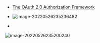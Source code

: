 - [  The OAuth 2.0 Authorization Framework](https://datatracker.ietf.org/doc/html/rfc6749#section-3.1.2)

- ![image-20220526235236482](https://raw.githubusercontent.com/TWDH/Leetcode-From-Zero/pictures/img/image-20220526235236482.png)
- 

![image-20220526235200240](https://raw.githubusercontent.com/TWDH/Leetcode-From-Zero/pictures/img/image-20220526235200240.png)